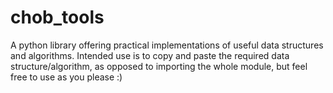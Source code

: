# chob_tools
A python library offering practical implementations of useful data structures and algorithms. Intended use is to copy and paste the required data structure/algorithm, as opposed to importing the whole module, but feel free to use as you please :)
